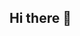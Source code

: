 ## Hi there 👋

<!--
Here are some ideas to get you started:

- 🌱 I’m currently learning how to make 3D game engine
- 📫 How to reach me: nikita.v.kl.2005@gmail.com
-->
